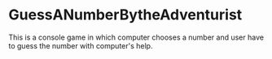 # GuessANumberBytheAdventurist
This is a console game in which computer chooses a number and user have to guess the number with computer's help.
